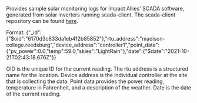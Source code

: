 Provides sample solar monitoring logs for Impact Allies' SCADA software, generated from solar inverters running scada-client. The scada-client repository can be found [here](https://github.com/create-scada/scada-client). 

Format: {"_id":{"$oid":"6170d3c633da1eb412b85852"},"rtu_address":"madison-college.reedsburg","device_address":"controller1","point_data":{"pv_power":0.0,"temp":59.0,"skies":"LightRain"},"date":{"$date":"2021-10-21T02:43:18.676Z"}}

OID is the unique ID for the current reading. The rtu address is a structured name for the location. Device address is the individual controller at the site that is collecting the data. Point data provides the power reading, temperature in Fahrenheit, and a description of the weather. Date is the date of the current reading. 
